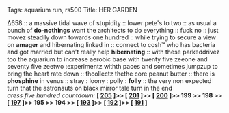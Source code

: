 Tags: aquarium run, rs500
Title: HER GARDEN
  
∆658 :: a massive tidal wave of stupidity :: lower pete's to two :: as usual a bunch of **do-nothings** want the architects to do everything :: fuck no :: just movez steadily down towards one hundred :: while trying to secure a view on **amager** and hibernating linked in :: connect to cosh™ who has bacteria and got married but can't really help **hibernating** :: with these parkeddrivez too the aquarium to increase aerobic base with twenty five zeeone and seventy five zeetwo :experimentz withth paces and sometimes jumpzup to bring the heart rate down :: thcollectz thethe core peanut butter :: there is **phosphine** in venus :: stray : loony : polly : **folly** :: the very non expected turn that the astronauts on black mirror tale turn in the end  
_aress five hundred countdown:_ **[ [205](https://www.allmusic.com/album/tea-for-the-tillerman-mw0000650824) ]>> [ [201](https://www.allmusic.com/album/midnight-marauders-mw0000621393) ]>> [ [200](https://www.allmusic.com/album/diamond-life-mw0000191707) ]>> 199 >> 198 >> [ [197](https://www.allmusic.com/album/meet-the-beatles%21-mw0000312204) ]>> 195 >> 194 >> [ [193](https://www.allmusic.com/album/willy-and-the-poor-boys-mw0000193432) ]>> [ [192](https://www.allmusic.com/album/licensed-to-ill-mw0000649870) ]>> [ [191](https://www.allmusic.com/album/at-last%21-mw0000194402) ]**  
